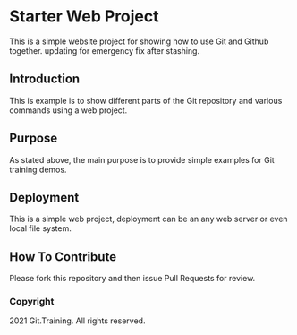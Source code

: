 # Starter Web Project

This is a simple website project for
showing how to use Git and Github together.
updating for emergency fix after stashing.

## Introduction

This is example is to show different parts
of the Git repository and various commands
using a web project.

## Purpose

As stated above, the main purpose is to
provide simple examples for Git training
demos.

## Deployment

This is a simple web project, deployment
can be an any web server or even local
file system.

## How To Contribute

Please fork this repository and then issue Pull Requests for
review.


### Copyright

2021 Git.Training. All rights reserved.